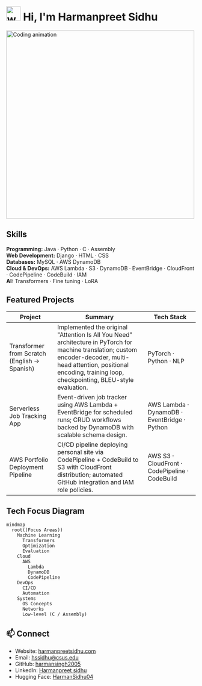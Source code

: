 # <img src="https://media.giphy.com/media/hvRJCLFzcasrR4ia7z/giphy.gif" width="38" alt="wave"> Hi, I'm Harmanpreet Sidhu

<p align="left">
  <img src="https://media.giphy.com/media/qgQUggAC3Pfv687qPC/giphy.gif" alt="Coding animation" width="500">
</p>


## Skills

**Programming:** Java · Python · C · Assembly  
**Web Development:** Django · HTML · CSS  
**Databases:** MySQL · AWS DynamoDB  
**Cloud & DevOps:** AWS Lambda · S3 · DynamoDB · EventBridge · CloudFront · CodePipeline · CodeBuild · IAM  
**AI:** Transformers · Fine tuning · LoRA

## Featured Projects

| Project | Summary | Tech Stack |
|---------|---------|------------|
| Transformer from Scratch (English → Spanish) | Implemented the original "Attention Is All You Need" architecture in PyTorch for machine translation; custom encoder-decoder, multi-head attention, positional encoding, training loop, checkpointing, BLEU-style evaluation. | PyTorch · Python · NLP |
| Serverless Job Tracking App | Event-driven job tracker using AWS Lambda + EventBridge for scheduled runs; CRUD workflows backed by DynamoDB with scalable schema design. | AWS Lambda · DynamoDB · EventBridge · Python |
| AWS Portfolio Deployment Pipeline | CI/CD pipeline deploying personal site via CodePipeline + CodeBuild to S3 with CloudFront distribution; automated GitHub integration and IAM role policies. | AWS S3 · CloudFront · CodePipeline · CodeBuild |


## Tech Focus Diagram 

```mermaid
mindmap
  root((Focus Areas))
    Machine Learning
      Transformers
      Optimization
      Evaluation
    Cloud
      AWS
        Lambda
        DynamoDB
        CodePipeline
    DevOps
      CI/CD
      Automation
    Systems
      OS Concepts
      Networks
      Low-level (C / Assembly)
```


## 📫 Connect

- Website: [harmanpreetsidhu.com](https://harmanpreetsidhu.com)  
- Email: [hssidhu@csus.edu](mailto:hssidhu@csus.edu)  
- GitHub: [harmansingh2005](https://github.com/harmansingh2005)  
- LinkedIn: [Harmanpreet sidhu](https://www.linkedin.com/in/harmanpreet-sidhu-077195323)
- Hugging Face: [HarmanSidhu04](https://huggingface.co/USERNAME)
